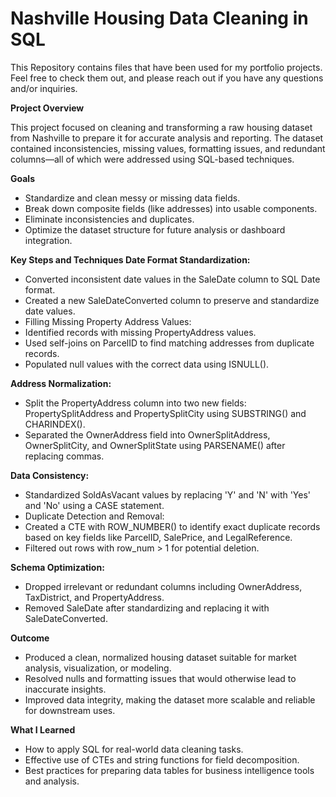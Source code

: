 # Nashville Housing Data Cleaning in SQL
This Repository contains files that have been used for my portfolio projects. Feel free to check them out, and please reach out if you have any questions and/or inquiries.

**Project Overview**

This project focused on cleaning and transforming a raw housing dataset from Nashville to prepare it for accurate analysis and reporting. The dataset contained inconsistencies, missing values, formatting issues, and redundant columns—all of which were addressed using SQL-based techniques.

**Goals**
- Standardize and clean messy or missing data fields.
- Break down composite fields (like addresses) into usable components.
- Eliminate inconsistencies and duplicates.
- Optimize the dataset structure for future analysis or dashboard integration.

**Key Steps and Techniques
Date Format Standardization:**
- Converted inconsistent date values in the SaleDate column to SQL Date format.
- Created a new SaleDateConverted column to preserve and standardize date values.
- Filling Missing Property Address Values:
- Identified records with missing PropertyAddress values.
- Used self-joins on ParcelID to find matching addresses from duplicate records.
- Populated null values with the correct data using ISNULL().

**Address Normalization:**

- Split the PropertyAddress column into two new fields: PropertySplitAddress and PropertySplitCity using SUBSTRING() and CHARINDEX().
- Separated the OwnerAddress field into OwnerSplitAddress, OwnerSplitCity, and OwnerSplitState using PARSENAME() after replacing commas.

**Data Consistency:**

- Standardized SoldAsVacant values by replacing 'Y' and 'N' with 'Yes' and 'No' using a CASE statement.
- Duplicate Detection and Removal:
- Created a CTE with ROW_NUMBER() to identify exact duplicate records based on key fields like ParcelID, SalePrice, and LegalReference.
- Filtered out rows with row_num > 1 for potential deletion.

**Schema Optimization:**

- Dropped irrelevant or redundant columns including OwnerAddress, TaxDistrict, and PropertyAddress.
- Removed SaleDate after standardizing and replacing it with SaleDateConverted.

**Outcome**

- Produced a clean, normalized housing dataset suitable for market analysis, visualization, or modeling.
- Resolved nulls and formatting issues that would otherwise lead to inaccurate insights.
- Improved data integrity, making the dataset more scalable and reliable for downstream uses.

**What I Learned**
- How to apply SQL for real-world data cleaning tasks.
- Effective use of CTEs and string functions for field decomposition.
- Best practices for preparing data tables for business intelligence tools and analysis.
